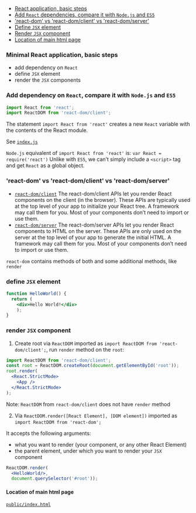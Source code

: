 * [React application, basic steps](#minimal-react-application-basic-steps)
* [Add `React` dependencies, compare it with `Node.js` and `ES5`](#add-dependency-on-react-compare-it-with-nodejs-and-es5)
* ['react-dom' vs 'react-dom/client' vs 'react-dom/server'](#react-dom-vs-react-domclient-vs-react-domserver)
* [Define `JSX` element](#define-jsx-element)
* [Render `JSX` component](#render-jsx-component)
* [Location of main html page](#location-of-main-html-page)

### Minimal React application, basic steps

* add dependency on `React`
* define `JSX` element
* render the `JSX` components

### Add dependency on `React`, compare it with `Node.js` and `ES5`

```jsx
import React from 'react';
import ReactDOM from 'react-dom/client';
```
The statement `import React from 'react'` creates a new `React` variable with the contents of the React module.

See [`index.js`](../../my-react-app/src/index.js)

`Node.js` equivalent of `import React from 'react'` is: `var React = require('react')`
Unlike with `ES5`, we can’t simply include a `<script>` tag and get `React` as a global object.

### 'react-dom' vs 'react-dom/client' vs 'react-dom/server'

* [`react-dom/client`](https://react.dev/reference/react-dom/client)
  The react-dom/client APIs let you render React components on the client (in the browser). 
  These APIs are typically used at the top level of your app to initialize your React tree. 
  A framework may call them for you. Most of your components don’t need to import or use them.
* [`react-dom/server`](https://react.dev/reference/react-dom/server)
  The react-dom/server APIs let you render React components to HTML on the server. 
  These APIs are only used on the server at the top level of your app to generate the initial HTML. 
  A framework may call them for you. Most of your components don’t need to import or use them.

`react-dom` contains methods of both and some additional methods, like `render`

### define `JSX` element

```jsx
function HelloWorld() {
  return (
    <div>Hello World!</div>
    );
}
```

### render `JSX` component

1. Create root via `ReactDOM` imported as `import ReactDOM from 'react-dom/client';`, run `render` method on the `root`:

```jsx
import ReactDOM from 'react-dom/client';
const root = ReactDOM.createRoot(document.getElementById('root'));
root.render(
  <React.StrictMode>
    <App />
  </React.StrictMode>
);
```

Note: `ReactDOM` from `react-dom/client` does not have `render` method

2. Via `ReactDOM.render([React Element], [DOM element])` imported as `import ReactDOM from 'react-dom';`

It accepts the following arguments:
* what you want to render (your component, or any other React Element) 
* the parent element, under which you want to render your `JSX` component

```jsx
ReactDOM.render(
  <HelloWorld/>,
  document.querySelector('#root'));
```

#### Location of main html page

[`public/index.html`](../../my-react-app/public/index.html)